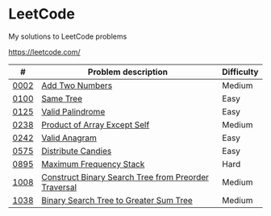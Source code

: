 # LeetCode
My solutions to LeetCode problems

https://leetcode.com/

|  #  | Problem description | Difficulty |
| --- | ------------------- | ---------- |
| [0002](https://github.com/luizfls/ProjectEuler/blob/master/0002.cpp) | [Add Two Numbers](https://leetcode.com/problems/add-two-numbers/) | Medium |
| [0100](https://github.com/luizfls/ProjectEuler/blob/master/0100.cpp) | [Same Tree](https://leetcode.com/problems/same-tree/) | Easy |
| [0125](https://github.com/luizfls/ProjectEuler/blob/master/0125.cpp) | [Valid Palindrome](https://leetcode.com/problems/valid-palindrome/) | Easy |
| [0238](https://github.com/luizfls/ProjectEuler/blob/master/0238.cpp) | [Product of Array Except Self](https://leetcode.com/problems/product-of-array-except-self/) | Medium |
| [0242](https://github.com/luizfls/ProjectEuler/blob/master/0242.cpp) | [Valid Anagram](https://leetcode.com/problems/valid-anagram/) | Easy |
| [0575](https://github.com/luizfls/ProjectEuler/blob/master/0575.cpp) | [Distribute Candies](https://leetcode.com/problems/distribute-candies/) | Easy |
| [0895](https://github.com/luizfls/ProjectEuler/blob/master/0895.cpp) | [Maximum Frequency Stack](https://leetcode.com/problems/maximum-frequency-stack/) | Hard |
| [1008](https://github.com/luizfls/ProjectEuler/blob/master/1008.cpp) | [Construct Binary Search Tree from Preorder Traversal](https://leetcode.com/problems/construct-binary-search-tree-from-preorder-traversal/) | Medium |
| [1038](https://github.com/luizfls/ProjectEuler/blob/master/1038.cpp) | [Binary Search Tree to Greater Sum Tree](https://leetcode.com/problems/binary-search-tree-to-greater-sum-tree/) | Medium |
